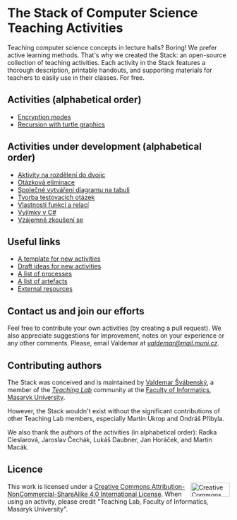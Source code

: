 # The Stack of Computer Science Teaching Activities

Teaching computer science concepts in lecture halls? Boring! We prefer active learning methods. That's why we created the Stack: an open-source collection of teaching activities. Each activity in the Stack features a thorough description, printable handouts, and supporting materials for teachers to easily use in their classes. For free.

## Activities (alphabetical order)

* [Encryption modes](activities/encryption-modes/README.md)
* [Recursion with turtle graphics](activities/recursion-turtle-graphics/README.md)

## Activities under development (alphabetical order)

* [Aktivity na rozdělení do dvojic](aktivity/ib111/deleni/README.md)
* [Otázková eliminace](aktivity/otazkova-eliminace/README.md)
* [Společné vytváření diagramu na tabuli](aktivity/spolecne-vytvareni-diagramu/README.md)
* [Tvorba testovacích otázek](aktivity/tvorba-otazek/README.md)
* [Vlastnosti funkcí a relací](aktivity/funkce-relace/README.md)
* [Vyjímky v C\#](aktivity/vyjimky-c-sharp/README.md)
* [Vzájemné zkoušení se](aktivity/vzajemne-zkouseni-se/README.md)

## Useful links

* [A template for new activities](activities/README.md)
* [Draft ideas for new activities](activities-wip/ideas.md)
* [A list of processes](commons/seznam-funkcnich-prvku-procesu.md)
* [A list of artefacts](commons/seznam-artefaktu.md)
* [External resources](references.md)

## Contact us and join our efforts

Feel free to contribute your own activities (by creating a pull request). We also appreciate suggestions for improvement, notes on your experience or any other comments. Please, email Valdemar at *valdemar@mail.muni.cz*.

## Contributing authors

The Stack was conceived and is maintained by [Valdemar Švábenský](https://www.fi.muni.cz/~xsvabens/), a member of the [*Teaching Lab*](https://is.muni.cz/predmet/fi/DUCIT) community at the [Faculty of Informatics, Masaryk University](https://fi.muni.cz).

However, the Stack wouldn't exist without the significant contributions of other Teaching Lab members, especially Martin Ukrop and Ondráš Přibyla.

We also thank the authors of the activities (in alphabetical order): Radka Cieslarová, Jaroslav Čechák, Lukáš Daubner, Jan Horáček, and Martin Macák.

## Licence

<img align="right" width="88" height="31" src="https://i.creativecommons.org/l/by-nc-sa/4.0/88x31.png" alt="Creative Commons Licence BY NC SA 4.0" title="Creative Commons Licence BY NC SA 4.0">

This work is licensed under a [Creative Commons Attribution-NonCommercial-ShareAlike 4.0 International License](https://creativecommons.org/licenses/by-nc-sa/4.0/). When using an activity, please credit "Teaching Lab, Faculty of Informatics, Masaryk University".
